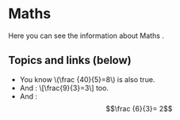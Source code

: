 # Maths
Here you can see the information about Maths .
## Topics and links (below)

- You know \\(\frac {40}{5}=8\\) is also true.
- And : \\[\frac{9}{3}=3\\] too.
- And : $$\frac {6}{3}= 2$$

